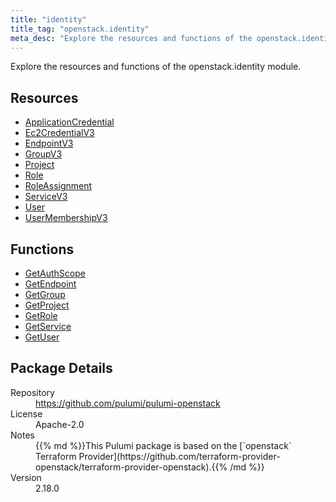 ```yaml
---
title: "identity"
title_tag: "openstack.identity"
meta_desc: "Explore the resources and functions of the openstack.identity module."
---
```


<!-- WARNING: this file was generated by Pulumi Docs Generator. -->
<!-- Do not edit by hand unless you're certain you know what you are doing! -->

Explore the resources and functions of the openstack.identity module.

<h2 id="resources">Resources</h2>
<ul class="api">
    <li><a href="applicationcredential" title="ApplicationCredential"><span class="symbol resource"></span>ApplicationCredential</a></li>
    <li><a href="ec2credentialv3" title="Ec2CredentialV3"><span class="symbol resource"></span>Ec2CredentialV3</a></li>
    <li><a href="endpointv3" title="EndpointV3"><span class="symbol resource"></span>EndpointV3</a></li>
    <li><a href="groupv3" title="GroupV3"><span class="symbol resource"></span>GroupV3</a></li>
    <li><a href="project" title="Project"><span class="symbol resource"></span>Project</a></li>
    <li><a href="role" title="Role"><span class="symbol resource"></span>Role</a></li>
    <li><a href="roleassignment" title="RoleAssignment"><span class="symbol resource"></span>RoleAssignment</a></li>
    <li><a href="servicev3" title="ServiceV3"><span class="symbol resource"></span>ServiceV3</a></li>
    <li><a href="user" title="User"><span class="symbol resource"></span>User</a></li>
    <li><a href="usermembershipv3" title="UserMembershipV3"><span class="symbol resource"></span>UserMembershipV3</a></li>
</ul>

<h2 id="functions">Functions</h2>
<ul class="api">
    <li><a href="getauthscope" title="GetAuthScope"><span class="symbol function"></span>GetAuthScope</a></li>
    <li><a href="getendpoint" title="GetEndpoint"><span class="symbol function"></span>GetEndpoint</a></li>
    <li><a href="getgroup" title="GetGroup"><span class="symbol function"></span>GetGroup</a></li>
    <li><a href="getproject" title="GetProject"><span class="symbol function"></span>GetProject</a></li>
    <li><a href="getrole" title="GetRole"><span class="symbol function"></span>GetRole</a></li>
    <li><a href="getservice" title="GetService"><span class="symbol function"></span>GetService</a></li>
    <li><a href="getuser" title="GetUser"><span class="symbol function"></span>GetUser</a></li>
</ul>

<h2 id="package-details">Package Details</h2>
<dl class="package-details">
	<dt>Repository</dt>
	<dd><a href="https://github.com/pulumi/pulumi-openstack">https://github.com/pulumi/pulumi-openstack</a></dd>
	<dt>License</dt>
	<dd>Apache-2.0</dd>
	<dt>Notes</dt>
	<dd>{{% md %}}This Pulumi package is based on the [`openstack` Terraform Provider](https://github.com/terraform-provider-openstack/terraform-provider-openstack).{{% /md %}}</dd>
	<dt>Version</dt>
	<dd>2.18.0</dd>
</dl>

